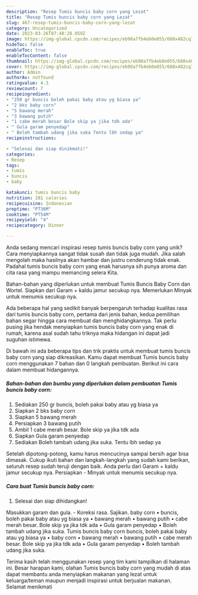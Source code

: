 ```yaml
---
description: "Resep Tumis buncis baby corn yang Lezat"
title: "Resep Tumis buncis baby corn yang Lezat"
slug: 467-resep-tumis-buncis-baby-corn-yang-lezat
category: Uncategorized
date: 2023-03-26T07:48:28.859Z
image: https://img-global.cpcdn.com/recipes/eb98a7fb4eb0e055/680x482cq70/tumis-buncis-baby-corn-foto-resep-utama.jpg
hideToc: false
enableToc: true
enableTocContent: false
thumbnail: https://img-global.cpcdn.com/recipes/eb98a7fb4eb0e055/680x482cq70/tumis-buncis-baby-corn-foto-resep-utama.jpg
cover: https://img-global.cpcdn.com/recipes/eb98a7fb4eb0e055/680x482cq70/tumis-buncis-baby-corn-foto-resep-utama.jpg
author: Admin
authorAv: notfound
ratingvalue: 4.3
reviewcount: 7
recipeingredient:
- "250 gr buncis boleh pakai baby atau yg biasa ya"
- "2 bks baby corn"
- "5 bawang merah"
- "3 bawang putih"
- "1 cabe merah besar Bole skip ya jika tdk ada"
- " Gula garam penyedap"
- " Boleh tambah udang jika suka Tentu lbh sedap ya"
recipeinstructions:

- "Selesai dan siap dinikmati!"
categories:
- Resep
tags:
- tumis
- buncis
- baby

katakunci: tumis buncis baby 
nutrition: 281 calories
recipecuisine: Indonesian
preptime: "PT36M"
cooktime: "PT54M"
recipeyield: "4"
recipecategory: Dinner

---
```





Anda sedang mencari inspirasi resep tumis buncis baby corn yang unik? Cara menyiapkannya sangat tidak susah dan tidak juga mudah. Jika salah mengolah maka hasilnya akan hambar dan justru cenderung tidak enak. Padahal tumis buncis baby corn yang enak harusnya sih punya aroma dan cita rasa yang mampu memancing selera Kita.





Bahan-bahan yang diperlukan untuk membuat Tumis Buncis Baby Corn dan Wortel. Siapkan dari Garam + kaldu jamur secukup nya. Memerlukan Minyak untuk menumis secukup nya.

Ada beberapa hal yang sedikit banyak berpengaruh terhadap kualitas rasa dari tumis buncis baby corn, pertama dari jenis bahan, kedua pemilihan bahan segar hingga cara membuat dan menghidangkannya. Tak perlu pusing jika hendak menyiapkan tumis buncis baby corn yang enak di rumah, karena asal sudah tahu triknya maka hidangan ini dapat jadi suguhan istimewa.






Di bawah ini ada beberapa tips dan trik praktis untuk membuat tumis buncis baby corn yang siap dikreasikan. Kamu dapat membuat Tumis buncis baby corn menggunakan 7 bahan dan 0 langkah pembuatan. Berikut ini cara dalam membuat hidangannya.

<!--inarticleads1-->

##### Bahan-bahan dan bumbu yang diperlukan dalam pembuatan Tumis buncis baby corn:

1. Sediakan 250 gr buncis, boleh pakai baby atau yg biasa ya
1. Siapkan 2 bks baby corn
1. Siapkan 5 bawang merah
1. Persiapkan 3 bawang putih
1. Ambil 1 cabe merah besar. Bole skip ya jika tdk ada
1. Siapkan  Gula garam penyedap
1. Sediakan  Boleh tambah udang jika suka. Tentu lbh sedap ya


Setelah dipotong-potong, kamu harus mencucinya sampai bersih agar bisa dimasak. Cukup ikuti bahan dan langkah-langkah yang sudah kami berikan, seluruh resep sudah teruji dengan baik. Anda perlu dari Garam + kaldu jamur secukup nya. Persiapkan - Minyak untuk menumis secukup nya. 

<!--inarticleads2-->

##### Cara buat Tumis buncis baby corn:


1. Selesai dan siap dihidangkan!

Masukkan garam dan gula. - Koreksi rasa. Sajikan. baby corn • buncis, boleh pakai baby atau yg biasa ya • bawang merah • bawang putih • cabe merah besar. Bole skip ya jika tdk ada • Gula garam penyedap • Boleh tambah udang jika suka. Tumis buncis baby corn buncis, boleh pakai baby atau yg biasa ya • baby corn • bawang merah • bawang putih • cabe merah besar. Bole skip ya jika tdk ada • Gula garam penyedap • Boleh tambah udang jika suka. 

Terima kasih telah menggunakan resep yang tim kami tampilkan di halaman ini. Besar harapan kami, olahan Tumis buncis baby corn yang mudah di atas dapat membantu anda menyiapkan makanan yang lezat untuk keluarga/teman maupun menjadi inspirasi untuk berjualan makanan. Selamat menikmati
